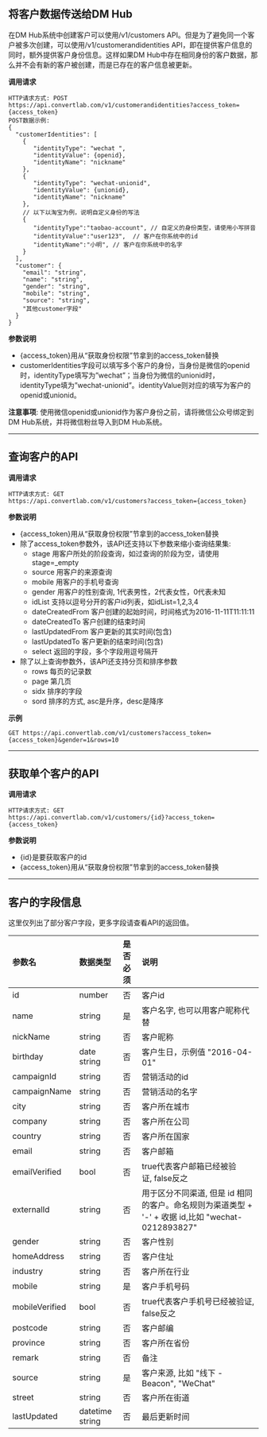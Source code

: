 ## 将客户数据传送给DM Hub
在DM Hub系统中创建客户可以使用/v1/customers API。但是为了避免同一个客户被多次创建，可以使用/v1/customerandidentities API，即在提供客户信息的同时，额外提供客户身份信息。这样如果DM Hub中存在相同身份的客户数据，那么并不会有新的客户被创建，而是已存在的客户信息被更新。

**调用请求**
```
HTTP请求方式: POST
https://api.convertlab.com/v1/customerandidentities?access_token={access_token}
POST数据示例:
{
  "customerIdentities": [
    {
       "identityType": "wechat ",
       "identityValue": {openid},
       "identityName": "nickname"
    },
    {
       "identityType": "wechat-unionid",
       "identityValue": {unionid},
       "identityName": "nickname"
    },
	// 以下以淘宝为例，说明自定义身份的写法
    {
       "identityType":"taobao-account", // 自定义的身份类型，请使用小写拼音
       "identityValue":"user123",  // 客户在你系统中的id
       "identityName":"小明", // 客户在你系统中的名字
    }
  ],
  "customer": {
    "email": "string",
    "name": "string",
    "gender": "string",
    "mobile": "string",
	"source": "string",
    "其他customer字段"
  }
}
```  
**参数说明**

- {access_token}用从“获取身份权限”节拿到的access_token替换
- customerIdentities字段可以填写多个客户的身份，当身份是微信的openid时，identityType填写为”wechat”；当身份为微信的unionid时，identityType填为”wechat-unionid”。identityValue则对应的填写为客户的openid或unionid。

**注意事项**: 使用微信openid或unionid作为客户身份之前，请将微信公众号绑定到DM Hub系统，并将微信粉丝导入到DM Hub系统。
- - -

## 查询客户的API
**调用请求**
```
HTTP请求方式: GET
https://api.convertlab.com/v1/customers?access_token={access_token}
```  
**参数说明**

- {access_token}用从“获取身份权限”节拿到的access_token替换
- 除了access_token参数外，该API还支持以下参数来缩小查询结果集:
	- stage 用客户所处的阶段查询，如过查询的阶段为空，请使用stage=_empty
	- source 用客户的来源查询
	- mobile 用客户的手机号查询	- gender 用客户的性别查询, 1代表男性，2代表女性，0代表未知	- idList 支持以逗号分开的客户id列表，如idList=1,2,3,4	- dateCreatedFrom 客户创建的起始时间，时间格式为2016-11-11T11:11:11	- dateCreatedTo 客户创建的结束时间	- lastUpdatedFrom 客户更新的其实时间(包含)	- lastUpdatedTo 客户更新的结束时间(包含)	- select 返回的字段，多个字段用逗号隔开
- 除了以上查询参数外，该API还支持分页和排序参数
	- rows 每页的记录数	- page 第几页	- sidx 排序的字段	- sord 排序的方式, asc是升序，desc是降序
	
**示例**
```
GET https://api.convertlab.com/v1/customers?access_token={access_token}&gender=1&rows=10
```  
- - -

## 获取单个客户的API
**调用请求**
```
HTTP请求方式: GET
https://api.convertlab.com/v1/customers/{id}?access_token={access_token}
```
**参数说明**

- {id}是要获取客户的id
- {access_token}用从“获取身份权限”节拿到的access_token替换
- - -

## 客户的字段信息
这里仅列出了部分客户字段，更多字段请查看API的返回值。

|参数名|数据类型|是否必须|说明|
|:---|:---|:---|:---|  
|id|number|否|客户id|  
|name|string|是|客户名字, 也可以用客户昵称代替| 
|nickName|string|否|客户昵称|
|birthday|date string|否|客户生日，示例值 "2016-04-01"|
|campaignId|string|否|营销活动的id|
|campaignName|string|否|营销活动的名字|
|city|string|否|客户所在城市|
|company|string|否|客户所在公司|
|country|string|否|客户所在国家|
|email|string|否|客户邮箱|
|emailVerified|bool|否|true代表客户邮箱已经被验证, false反之|
|externalId|string|否|用于区分不同渠道, 但是 id 相同的客户。命名规则为渠道类型 + '-' + 收据 id,比如 "wechat-0212893827"|
|gender|string|否|客户性别|
|homeAddress|string|否|客户住址|
|industry|string|否|客户所在行业|
|mobile|string|是|客户手机号码|
|mobileVerified|bool|否|true代表客户手机号已经被验证, false反之|
|postcode|string|否|客户邮编|
|province|string|否|客户所在省份|
|remark|string|否|备注|
|source|string|是|客户来源, 比如 "线下 - Beacon", "WeChat"|
|street|string|否|客户所在街道|
|lastUpdated|datetime string|否|最后更新时间|

